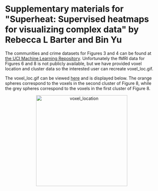 # Supplementary materials for "Superheat: Supervised heatmaps for visualizing complex data" by Rebecca L Barter and Bin Yu

The communities and crime datasets for Figures 3 and 4 can be found at [the UCI Machine Learning Repository](https://archive.ics.uci.edu/ml/datasets/Communities+and+Crime+Unnormalized). Unfortunately the fMRI data for Figures 6 and 8 is not publicly available, but we have provided voxel location and cluster data so the interested user can recreate voxel_loc.gif.

The voxel_loc.gif can be viewed [here](http://rlbarter.github.io/superheat_supp/) and is displayed below. The orange spheres correspond to the voxels in the second cluster of Figure 8, while the grey spheres correspond to the voxels in the first cluster of Figure 8.
<center><img src="voxel_loc.gif" alt="voxel_location" width="300" height="300" align="middle"></center>
